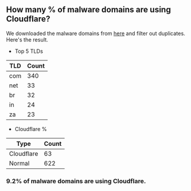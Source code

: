 ## How many % of malware domains are using Cloudflare?


We downloaded the malware domains from [here](https://urlhaus.abuse.ch) and filter out duplicates.
Here's the result.


[//]: # (start replacement)


- Top 5 TLDs

| TLD | Count |
| --- | --- |
| com | 340 |
| net | 33 |
| br | 32 |
| in | 24 |
| za | 23 |


- Cloudflare %

| Type | Count |
| --- | --- |
| Cloudflare | 63 |
| Normal | 622 |


### 9.2% of malware domains are using Cloudflare.